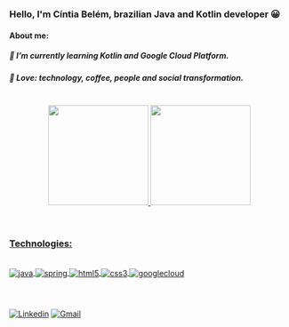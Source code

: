### Hello, I'm Cíntia Belém, brazilian Java and Kotlin developer 😀

#### About me:
##### 📖 I’m currently learning Kotlin and Google Cloud Platform.
##### 💛 Love: technology, coffee, people and social transformation.
</br>
<div align="center">
<a href="https://github.com/cintiambelem">
 <img height="180em" src="https://github-readme-stats.vercel.app/api?username=cintiambelem&show_icons=true&theme=dracula&include_all_commits=true&count_private=true"/>
  <img height="180em" src="https://github-readme-stats.vercel.app/api/top-langs/?username=cintiambelem&layout=compact&langs_count=7&theme=dracula"/></div>
</br>

#
### **Technologies:**

<div style="display: inline_block"><br/>
<img align="center" alt ="java" src="https://img.shields.io/badge/Java-ED8B00?style=for-the-badge&logo=java&logoColor=white"/>
<img align="center" alt ="spring" src="https://img.shields.io/badge/spring-%236DB33F.svg?style=for-the-badge&logo=spring&logoColor=white/">
<img align="center" alt ="html5" src="https://img.shields.io/badge/HTML-239120?style=for-the-badge&logo=html5&logoColor=white">
 <img align="center" alt ="css3" src="https://img.shields.io/badge/CSS-239120?&style=for-the-badge&logo=css3&logoColor=white">
<img align="center" alt ="googlecloud" src="https://img.shields.io/badge/GoogleCloud-%234285F4.svg?style=for-the-badge&logo=google-cloud&logoColor=white)"></div> </br>

#
[![Linkedin](https://img.shields.io/badge/LinkedIn-0077B5?style=for-the-badge&logo=linkedin&logoColor=white)](https://www.linkedin.com/in/cintiambelem/)
[![Gmail](https://img.shields.io/badge/Gmail-D14836?style=for-the-badge&logo=gmail&logoColor=white)](mailto:cintiambelem@gmail.com)</br>









